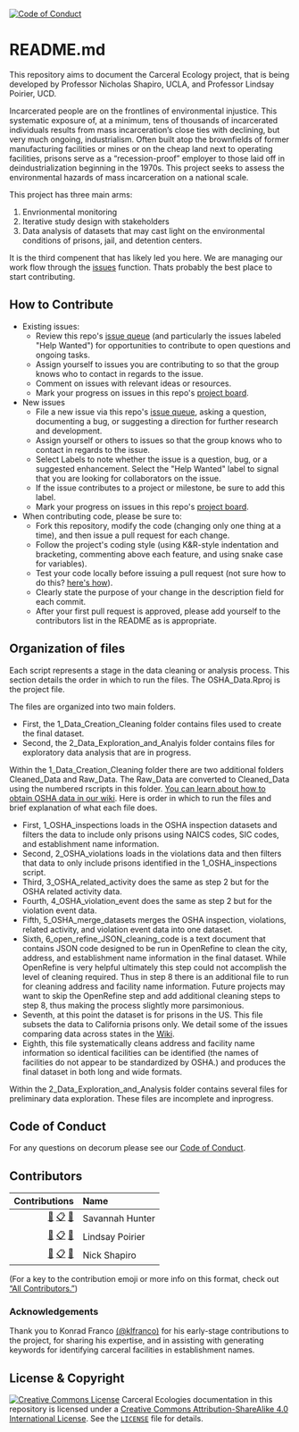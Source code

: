[![Code of Conduct](https://img.shields.io/badge/%E2%9D%A4-code%20of%20conduct-blue.svg?style=flat)](https://github.com/Carceral-Ecologies/Carceral-ECHO-data/blob/master/Code%20of%20Conduct.md)

# README.md

This repository aims to document the Carceral Ecology project, that is being developed by Professor Nicholas Shapiro, UCLA, and Professor Lindsay Poirier, UCD. 

Incarcerated people are on the frontlines of environmental injustice. This systematic exposure of, at a minimum, tens of thousands of incarcerated individuals results from mass incarceration’s close ties with declining, but very much ongoing, industrialism. Often built atop the brownfields of former manufacturing facilities or mines or on the cheap land next to operating facilities, prisons serve as a “recession-proof” employer to those laid off in deindustrialization beginning in the 1970s. This project seeks to assess the environmental hazards of mass incarceration on a national scale. 

This project has three main arms:
1. Envrionmental monitoring
2. Iterative study design with stakeholders
3. Data analysis of datasets that may cast light on the environmental conditions of prisons, jail, and detention centers. 

It is the third compenent that has likely led you here. We are managing our work flow through the [issues](https://github.com/Carceral-Ecologies/Carceral-ECHO-data/issues) function. Thats probably the best place to start contributing. 

## How to Contribute

* Existing issues:
  * Review this repo's [issue queue](https://github.com/Carceral-Ecologies/Carceral-ECHO-data/issues) (and particularly the issues labeled "Help Wanted") for opportunities to contribute to open questions and ongoing tasks. 
  * Assign yourself to issues you are contributing to so that the group knows who to contact in regards to the issue.
  * Comment on issues with relevant ideas or resources. 
  * Mark your progress on issues in this repo's [project board](https://github.com/Carceral-Ecologies/Carceral-ECHO-data/projects).
* New issues
  * File a new issue via this repo's [issue queue](https://github.com/Carceral-Ecologies/Carceral-ECHO-data/issues), asking a question, documenting a bug, or suggesting a direction for further research and development. 
  * Assign yourself or others to issues so that the group knows who to contact in regards to the issue.
  * Select Labels to note whether the issue is a question, bug, or a suggested enhancement. Select the "Help Wanted" label to signal that you are looking for collaborators on the issue.
  * If the issue contributes to a project or milestone, be sure to add this label.
  * Mark your progress on issues in this repo's [project board](https://github.com/Carceral-Ecologies/Carceral-ECHO-data/projects).
* When contributing code, please be sure to:
  * Fork this repository, modify the code (changing only one thing at a time), and then issue a pull request for each change.
  * Follow the project's coding style (using K&R-style indentation and bracketing, commenting above each feature, and using snake case for variables).
  * Test your code locally before issuing a pull request (not sure how to do this? [here's how](https://help.github.com/en/github/collaborating-with-issues-and-pull-requests/creating-a-pull-request)).
  * Clearly state the purpose of your change in the description field for each commit.
  * After your first pull request is approved, please add yourself to the contributors list in the README as is appropriate.

## Organization of files
Each script represents a stage in the data cleaning or analysis process. This section details the order in which to run the files. The OSHA_Data.Rproj is the project file.

The files are organized into two main folders. 
  * First, the 1_Data_Creation_Cleaning folder contains files used to create the final dataset.
  * Second, the 2_Data_Exploration_and_Analyis folder contains files for exploratory data analysis that are in progress.

Within the 1_Data_Creation_Cleaning folder there are two additional folders Cleaned_Data and Raw_Data. The Raw_Data are converted to Cleaned_Data using the numbered rscripts in this folder. [You can learn about how to obtain OSHA data in our wiki](https://github.com/Carceral-Ecologies/Caceral-OSHA-Data/wiki/How-to-obtain-OSHA-data). Here is order in which to run the files and brief explanation of what each file does. 
  * First, 1_OSHA_inspections loads in the OSHA inspection datasets and filters the data to include only prisons using NAICS codes, SIC codes, and establishment name information.
  * Second, 2_OSHA_violations loads in the violations data and then filters that data to only include prisons identified in the 1_OSHA_inspections script. 
  * Third, 3_OSHA_related_activity does the same as step 2 but for the OSHA related activity data.
  * Fourth, 4_OSHA_violation_event does the same as step 2 but for the violation event data.
  * Fifth, 5_OSHA_merge_datasets merges the OSHA inspection, violations, related activity, and violation event data into one dataset. 
  * Sixth, 6_open_refine_JSON_cleaning_code is a text document that contains JSON code designed to be run in OpenRefine to clean the city, address, and establishment name information in the final dataset. While OpenRefine is very helpful ultimately this step could not accomplish the level of cleaning required. Thus in step 8 there is an additional file to run for cleaning address and facility name information. Future projects may want to skip the OpenRefine step and add additional cleaning steps to step 8, thus making the process slightly more parsimonious. 
  * Seventh, at this point the dataset is for prisons in the US. This file subsets the data to California prisons only. We detail some of the issues comparing data across states in the [Wiki](https://github.com/Carceral-Ecologies/Caceral-OSHA-Data/wiki/Data-Quality).
  * Eighth, this file systematically cleans address and facility name information so identical facilities can be identified (the names of facilities do not appear to be standardized by OSHA.) and produces the final dataset in both long and wide formats.
  
Within the 2_Data_Exploration_and_Analysis folder contains several files for preliminary data exploration. These files are incomplete and inprogress.

## Code of Conduct

For any questions on decorum please see our [Code of Conduct](https://github.com/Carceral-Ecologies/Carceral-ECHO-data/blob/master/Code%20of%20Conduct.md).

## Contributors
<!-- ALL-CONTRIBUTORS-LIST:START -->
| Contributions | Name |
| ----: | :---- |
| [🔢](# "Content") [📋](# "Organizer") [🤔](# "Ideas and Planning") | Savannah Hunter |
| [🔢](# "Content") [📋](# "Organizer") [🤔](# "Ideas and Planning") | Lindsay Poirier |
| [🔢](# "Content") [📋](# "Organizer") [🤔](# "Ideas and Planning") | Nick Shapiro |


<!-- ALL-CONTRIBUTORS-LIST:END -->

(For a key to the contribution emoji or more info on this format, check out [“All Contributors.”](https://allcontributors.org/docs/en/emoji-key))

### Acknowledgements 
Thank you to Konrad Franco [(@klfranco)](https://github.com/klfranco) for his early-stage contributions to the project, for sharing his expertise, and in assisting with generating keywords for identifying carceral facilities in establishment names. 

## License & Copyright

<a rel="license" href="http://creativecommons.org/licenses/by-sa/4.0/"><img alt="Creative Commons License" style="border-width:0" src="https://i.creativecommons.org/l/by-sa/4.0/80x15.png" /></a> Carceral Ecologies documentation in this repository is licensed under a <a rel="license" href="http://creativecommons.org/licenses/by-sa/4.0/">Creative Commons Attribution-ShareAlike 4.0 International License</a>. See the [`LICENSE`](https://github.com/Carceral-Ecologies/Carceral-ECHO-data/blob/master/LICENSE) file for details.
